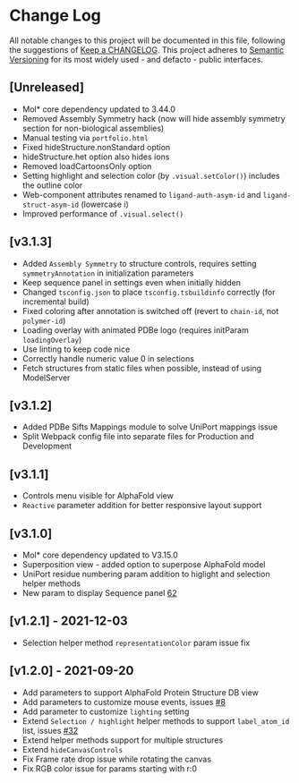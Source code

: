 # Change Log
All notable changes to this project will be documented in this file, following the suggestions of [Keep a CHANGELOG](http://keepachangelog.com/). This project adheres to [Semantic Versioning](http://semver.org/) for its most widely used - and defacto - public interfaces.

## [Unreleased]

- Mol* core dependency updated to 3.44.0
- Removed Assembly Symmetry hack (now will hide assembly symmetry section for non-biological assemblies)
- Manual testing via `portfolio.html`
- Fixed hideStructure.nonStandard option
- hideStructure.het option also hides ions
- Removed loadCartoonsOnly option
- Setting highlight and selection color (by `.visual.setColor()`) includes the outline color
- Web-component attributes renamed to `ligand-auth-asym-id` and `ligand-struct-asym-id` (lowercase i)
- Improved performance of `.visual.select()`

## [v3.1.3]
- Added ``Assembly Symmetry`` to structure controls, requires setting ``symmetryAnnotation`` in initialization parameters
- Keep sequence panel in settings even when initially hidden
- Changed `tsconfig.json` to place `tsconfig.tsbuildinfo` correctly (for incremental build)
- Fixed coloring after annotation is switched off (revert to `chain-id`, not `polymer-id`)
- Loading overlay with animated PDBe logo (requires initParam `loadingOverlay`)
- Use linting to keep code nice
- Correctly handle numeric value 0 in selections
- Fetch structures from static files when possible, instead of using ModelServer

## [v3.1.2]
- Added PDBe Sifts Mappings module to solve UniPort mappings issue
- Split Webpack config file into separate files for Production and Development

## [v3.1.1]
- Controls menu visible for AlphaFold view
- ``Reactive`` parameter addition for better responsive layout support

## [v3.1.0]
- Mol* core dependency updated to V3.15.0
- Superposition view - added option to superpose AlphaFold model
- UniPort residue numbering param addition to higlight and selection helper methods
- New param to display Sequence panel [62](https://github.com/molstar/pdbe-molstar/issues/62)

## [v1.2.1] - 2021-12-03
- Selection helper method ``representationColor`` param issue fix

## [v1.2.0] - 2021-09-20
- Add parameters to support AlphaFold Protein Structure DB view
- Add parameters to customize mouse events, issues [#8](https://github.com/PDBeurope/pdbe-molstar/issues/8) 
- Add parameter to customize ``lighting`` setting
- Extend ``Selection / highlight`` helper methods to support ``label_atom_id`` list, issues [#32](https://github.com/PDBeurope/pdbe-molstar/issues/32)
- Extend helper methods support for multiple structures
- Extend ``hideCanvasControls``
- Fix Frame rate drop issue while rotating the canvas
- Fix RGB color issue for params starting with r:0